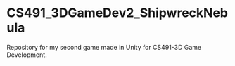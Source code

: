 # CS491_3DGameDev2_ShipwreckNebula
Repository for my second game made in Unity for CS491-3D Game Development.

